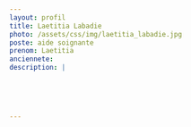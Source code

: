 ```yaml
---
layout: profil
title: Laetitia Labadie
photo: /assets/css/img/laetitia_labadie.jpg
poste: aide soignante
prenom: Laetitia
anciennete: 
description: |
 

  

  
---
```

